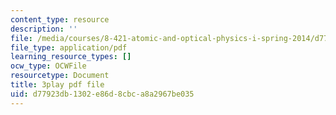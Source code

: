 ```yaml
---
content_type: resource
description: ''
file: /media/courses/8-421-atomic-and-optical-physics-i-spring-2014/d77923db1302e86d8cbca8a2967be035_iwQ49oG-DO8.pdf
file_type: application/pdf
learning_resource_types: []
ocw_type: OCWFile
resourcetype: Document
title: 3play pdf file
uid: d77923db-1302-e86d-8cbc-a8a2967be035
---
```

